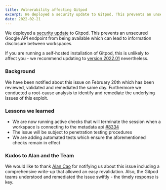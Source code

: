 ```yaml
---
title: Vulnerability affecting Gitpod
excerpt: We deployed a security update to Gitpod. This prevents an unsecured Google API endpoint from being available which can lead to information disclosure between workspaces.
date: 2022-02-21
---
```


We deployed a [security update](https://github.com/gitpod-io/gitpod/pull/8334) to Gitpod. This prevents an unsecured Google API endpoint from being available which can lead to information disclosure between workspaces.

If you are running a self-hosted installation of Gitpod, this is unlikely to affect you - we recommend updating to [version 2022.01](https://github.com/gitpod-io/gitpod/releases/tag/2022.01) nevertheless.

### Background

We have been notified about this issue on February 20th which has been reviewed, validated and remediated the same day. Furthermore we conducted a root-cause analysis to identify and remediate the underlying issues of this exploit.

### Lessons we learned

- We are now running active checks that will terminate the session when a workspace is connecting to the metadata api [#8334](https://github.com/gitpod-io/gitpod/pull/8334)
- The issue will be subject to penetration testing procedures
- We are adding automated tests which ensure the aforementioned checks remain in effect

### Kudos to Alan and the Team

We would like to thank [Alan Cao](https://twitter.com/AlanCao5) for notifying us about this issue including a comprehensive write-up that allowed an easy revalidation. Also, the Gitpod teams understood and remediated the issue swiftly - the timely response is key.

